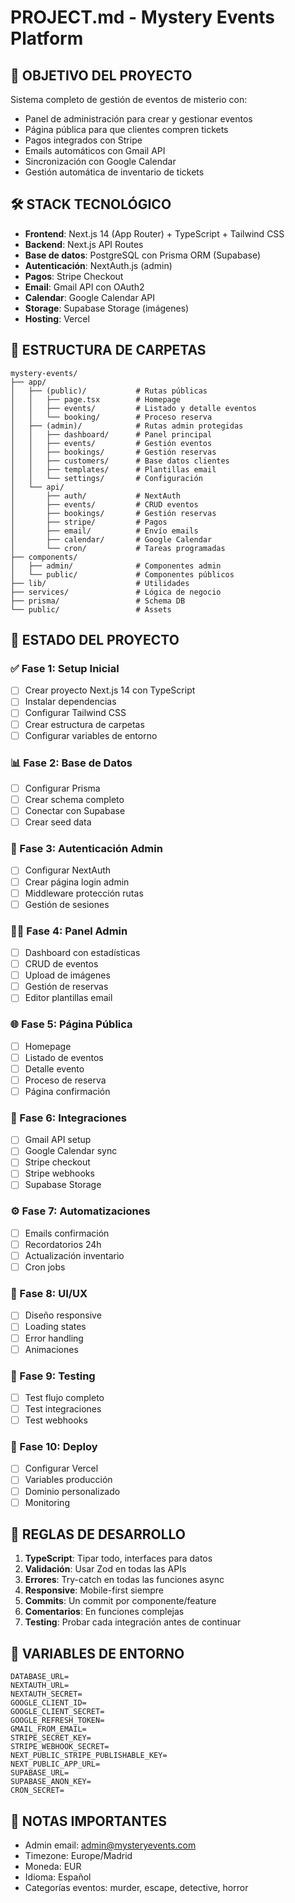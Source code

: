 # PROJECT.md - Mystery Events Platform

## 🎯 OBJETIVO DEL PROYECTO
Sistema completo de gestión de eventos de misterio con:
- Panel de administración para crear y gestionar eventos
- Página pública para que clientes compren tickets
- Pagos integrados con Stripe
- Emails automáticos con Gmail API
- Sincronización con Google Calendar
- Gestión automática de inventario de tickets

## 🛠️ STACK TECNOLÓGICO
- **Frontend**: Next.js 14 (App Router) + TypeScript + Tailwind CSS
- **Backend**: Next.js API Routes
- **Base de datos**: PostgreSQL con Prisma ORM (Supabase)
- **Autenticación**: NextAuth.js (admin) 
- **Pagos**: Stripe Checkout
- **Email**: Gmail API con OAuth2
- **Calendar**: Google Calendar API
- **Storage**: Supabase Storage (imágenes)
- **Hosting**: Vercel

## 📂 ESTRUCTURA DE CARPETAS
```
mystery-events/
├── app/
│   ├── (public)/           # Rutas públicas
│   │   ├── page.tsx        # Homepage
│   │   ├── events/         # Listado y detalle eventos
│   │   └── booking/        # Proceso reserva
│   ├── (admin)/            # Rutas admin protegidas
│   │   ├── dashboard/      # Panel principal
│   │   ├── events/         # Gestión eventos
│   │   ├── bookings/       # Gestión reservas
│   │   ├── customers/      # Base datos clientes
│   │   ├── templates/      # Plantillas email
│   │   └── settings/       # Configuración
│   └── api/
│       ├── auth/           # NextAuth
│       ├── events/         # CRUD eventos
│       ├── bookings/       # Gestión reservas
│       ├── stripe/         # Pagos
│       ├── email/          # Envío emails
│       ├── calendar/       # Google Calendar
│       └── cron/           # Tareas programadas
├── components/
│   ├── admin/              # Componentes admin
│   └── public/             # Componentes públicos
├── lib/                    # Utilidades
├── services/               # Lógica de negocio
├── prisma/                 # Schema DB
└── public/                 # Assets
```

## 🔄 ESTADO DEL PROYECTO

### ✅ Fase 1: Setup Inicial
- [ ] Crear proyecto Next.js 14 con TypeScript
- [ ] Instalar dependencias
- [ ] Configurar Tailwind CSS
- [ ] Crear estructura de carpetas
- [ ] Configurar variables de entorno

### 📊 Fase 2: Base de Datos
- [ ] Configurar Prisma
- [ ] Crear schema completo
- [ ] Conectar con Supabase
- [ ] Crear seed data

### 🔐 Fase 3: Autenticación Admin
- [ ] Configurar NextAuth
- [ ] Crear página login admin
- [ ] Middleware protección rutas
- [ ] Gestión de sesiones

### 👨‍💼 Fase 4: Panel Admin
- [ ] Dashboard con estadísticas
- [ ] CRUD de eventos
- [ ] Upload de imágenes
- [ ] Gestión de reservas
- [ ] Editor plantillas email

### 🌐 Fase 5: Página Pública
- [ ] Homepage
- [ ] Listado de eventos
- [ ] Detalle evento
- [ ] Proceso de reserva
- [ ] Página confirmación

### 🔌 Fase 6: Integraciones
- [ ] Gmail API setup
- [ ] Google Calendar sync
- [ ] Stripe checkout
- [ ] Stripe webhooks
- [ ] Supabase Storage

### ⚙️ Fase 7: Automatizaciones
- [ ] Emails confirmación
- [ ] Recordatorios 24h
- [ ] Actualización inventario
- [ ] Cron jobs

### 🎨 Fase 8: UI/UX
- [ ] Diseño responsive
- [ ] Loading states
- [ ] Error handling
- [ ] Animaciones

### 🧪 Fase 9: Testing
- [ ] Test flujo completo
- [ ] Test integraciones
- [ ] Test webhooks

### 🚀 Fase 10: Deploy
- [ ] Configurar Vercel
- [ ] Variables producción
- [ ] Dominio personalizado
- [ ] Monitoring

## 📝 REGLAS DE DESARROLLO
1. **TypeScript**: Tipar todo, interfaces para datos
2. **Validación**: Usar Zod en todas las APIs
3. **Errores**: Try-catch en todas las funciones async
4. **Responsive**: Mobile-first siempre
5. **Commits**: Un commit por componente/feature
6. **Comentarios**: En funciones complejas
7. **Testing**: Probar cada integración antes de continuar

## 🔑 VARIABLES DE ENTORNO
```env
DATABASE_URL=
NEXTAUTH_URL=
NEXTAUTH_SECRET=
GOOGLE_CLIENT_ID=
GOOGLE_CLIENT_SECRET=
GOOGLE_REFRESH_TOKEN=
GMAIL_FROM_EMAIL=
STRIPE_SECRET_KEY=
STRIPE_WEBHOOK_SECRET=
NEXT_PUBLIC_STRIPE_PUBLISHABLE_KEY=
NEXT_PUBLIC_APP_URL=
SUPABASE_URL=
SUPABASE_ANON_KEY=
CRON_SECRET=
```

## 📌 NOTAS IMPORTANTES
- Admin email: admin@mysteryevents.com
- Timezone: Europe/Madrid
- Moneda: EUR
- Idioma: Español
- Categorías eventos: murder, escape, detective, horror